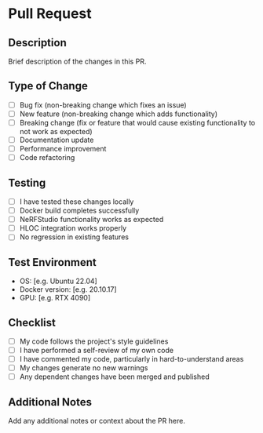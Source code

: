 # Pull Request

## Description
Brief description of the changes in this PR.

## Type of Change
- [ ] Bug fix (non-breaking change which fixes an issue)
- [ ] New feature (non-breaking change which adds functionality)
- [ ] Breaking change (fix or feature that would cause existing functionality to not work as expected)
- [ ] Documentation update
- [ ] Performance improvement
- [ ] Code refactoring

## Testing
- [ ] I have tested these changes locally
- [ ] Docker build completes successfully
- [ ] NeRFStudio functionality works as expected
- [ ] HLOC integration works properly
- [ ] No regression in existing features

## Test Environment
- OS: [e.g. Ubuntu 22.04]
- Docker version: [e.g. 20.10.17]
- GPU: [e.g. RTX 4090]

## Checklist
- [ ] My code follows the project's style guidelines
- [ ] I have performed a self-review of my own code
- [ ] I have commented my code, particularly in hard-to-understand areas
- [ ] My changes generate no new warnings
- [ ] Any dependent changes have been merged and published

## Additional Notes
Add any additional notes or context about the PR here.